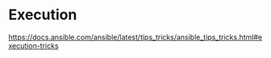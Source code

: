 # Execution

https://docs.ansible.com/ansible/latest/tips_tricks/ansible_tips_tricks.html#execution-tricks